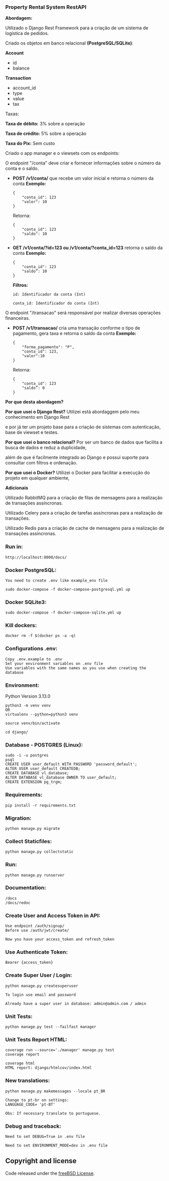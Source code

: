 ### Property Rental System RestAPI
**Abordagem:** 

Utilizado o Django Rest Framework para a criação de um sistema de logística de pedidos.

Criado os objetos em banco relacional **(PostgreSQL/SQLite)**:

**Account** 
- id
- balance

**Transaction** 
- account_id
- type
- value
- tax

Taxas:

**Taxa de débito:** 3% sobre a operação

**Taxa de crédito:** 5% sobre a operação

**Taxa do Pix:** Sem custo

Criado o app manager e o viewsets com os endpoints:

O endpoint "/conta" deve criar e fornecer informações sobre o número da conta e o saldo. 

- **POST /v1/conta/** que recebe um valor inicial e retorna o número da conta
    **Exemplo:**
    ```
    {
        "conta_id": 123
        "valor": 10
    }
    ```
    Retorna:
    ```
    {
        "conta_id": 123
        "saldo": 10
    }
    ```  

- **GET /v1/conta/?id=123 ou /v1/conta/?conta_id=123** retorna o saldo da conta
    **Exemplo:**
    ```
    {
        "conta_id": 123
        "saldo”: 10
    }
    ```
    **Filtros:**

      id: Identificador da conta (Int)

      conta_id: Identificador do conta (Int)


O endpoint "/transacao" será responsável por realizar diversas operações financeiras.

- **POST /v1/transacao/** cria uma transação conforme o tipo de pagamento, gera taxa e retorna o saldo da conta
    **Exemplo:**
    ```
    {
        "forma_pagamento": "P", 
        "conta_id": 123, 
        "valor":10
    }
    ```
    Retorna:
    ```
    {
        "conta_id": 123
        "saldo”: 0
    }
    ```  


**Por que desta abordagem?**

**Por que usei o Django Rest?** Utilizei está abordaggem pelo meu conhecimento em Django Rest

e por já ter um projeto base para a criação de sistemas com autenticação, base de viewset e testes.

**Por que usei o banco relacional?** Por ser um banco de dados que facilita a busca de dados e reduz a duplicidade, 

além de que é facilmente integrado ao Django e possui suporte para consultar com filtros e ordenação.

**Por que usei o Docker?** Utilizei o Docker para facilitar a execução do projeto em qualquer ambiente,


**Adicionais**

Utilizado RabbitMQ para a criação de filas de mensagens para a realização de transações assíncronas.

Utilizado Celery para a criação de tarefas assíncronas para a realização de transações.

Utilizado Redis para a criação de cache de mensagens para a realização de transações assíncronas.


### Run in:
```
http://localhost:8000/docs/
```


### Docker PostgreSQL:
```
You need to create .env like example_env file

sudo docker-compose -f docker-compose-postgresql.yml up
```


### Docker SQLite3:
```
sudo docker-compose -f docker-compose-sqlite.yml up
```


### Kill dockers:
```
docker rm -f $(docker ps -a -q)
```


### Configurations .env: 
```
Copy .env.example to .env
Set your environment variables on .env file
Use variables with the same names as you use when creating the database
```


### Environment: 
Python Version 3.13.0
```
python3 -m venv venv 
OR
virtualenv --python=python3 venv

source venv/bin/activate

cd django/
```


### Database - POSTGRES (Linux): 
```
sudo -i -u postgres
psql
CREATE USER user_default WITH PASSWORD 'password_default';
ALTER USER user_default CREATEDB;
CREATE DATABASE vl_database;
ALTER DATABASE vl_database OWNER TO user_default;
CREATE EXTENSION pg_trgm;
```


### Requirements: 
```
pip install -r requirements.txt
```


### Migration: 
```
python manage.py migrate
```


### Collect Staticfiles: 
```
python manage.py collectstatic   
```


### Run: 
```
python manage.py runserver
```


### Documentation: 
```
/docs
/docs/redoc
```


### Create User and Access Token in API: 
```
Use endpoint /auth/signup/ 
Before use /auth/jwt/create/ 

Now you have your access_token and refresh_token
```


### Use Authenticate Token: 
```
Bearer {access_token}
```


### Create Super User / Login: 
```
python manage.py createsuperuser 

To login use email and password

Already have a super user in database: admin@admin.com / admin
```


### Unit Tests: 
```
python manage.py test --failfast manager
```


### Unit Tests Report HTML: 
```
coverage run --source='./manager' manage.py test
coverage report

coverage html
HTML report: django/htmlcov/index.html
```


### New translations:
```
python manage.py makemessages --locale pt_BR

Change to pt-br on settings:
LANGUAGE_CODE= 'pt-BT'

Obs: If necessary translate to portuguese.
```


### Debug and traceback:
```
Need to set DEBUG=True in .env file

Need to set ENVIRONMENT_MODE=dev in .env file
```

## Copyright and license

Code released under the [freeBSD License](https://github.com/Henriquejdc/BankManager/blob/master/LICENSE.md).
